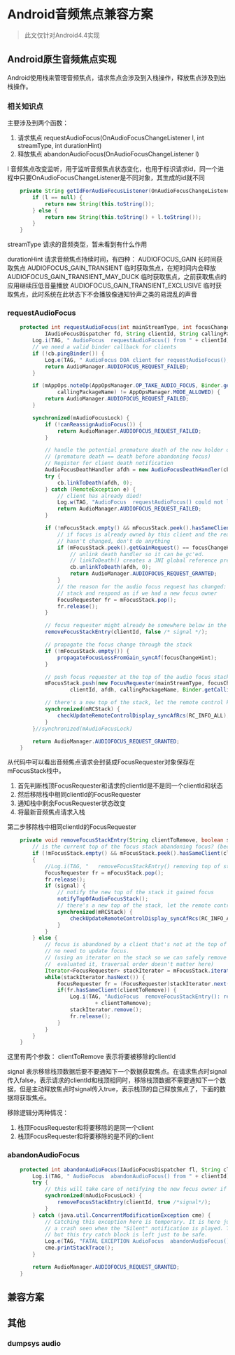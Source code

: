 # Android音频焦点兼容方案

> 此文仅针对Android4.4实现

## Android原生音频焦点实现

Android使用栈来管理音频焦点，请求焦点会涉及到入栈操作，释放焦点涉及到出栈操作。


### 相关知识点

主要涉及到两个函数：
1. 请求焦点 requestAudioFocus(OnAudioFocusChangeListener l, int streamType, int durationHint)
2. 释放焦点 abandonAudioFocus(OnAudioFocusChangeListener l)

l  音频焦点改变监听，用于监听音频焦点状态变化，也用于标识请求id，同一个进程中只要OnAudioFocusChangeListener是不同对象，其生成的id就不同

``` java
    private String getIdForAudioFocusListener(OnAudioFocusChangeListener l) {
        if (l == null) {
            return new String(this.toString());
        } else {
            return new String(this.toString() + l.toString());
        }
    }
```

streamType 请求的音频类型，暂未看到有什么作用

durationHint  请求音频焦点持续时间，有四种：
AUDIOFOCUS_GAIN  长时间获取焦点
AUDIOFOCUS_GAIN_TRANSIENT  临时获取焦点，在短时间内会释放
AUDIOFOCUS_GAIN_TRANSIENT_MAY_DUCK 临时获取焦点，之前获取焦点的应用继续压低音量播放
AUDIOFOCUS_GAIN_TRANSIENT_EXCLUSIVE 临时获取焦点，此时系统在此状态下不会播放像通知铃声之类的易混乱的声音

### requestAudioFocus

```java
    protected int requestAudioFocus(int mainStreamType, int focusChangeHint, IBinder cb,
            IAudioFocusDispatcher fd, String clientId, String callingPackageName) {
        Log.i(TAG, " AudioFocus  requestAudioFocus() from " + clientId);
        // we need a valid binder callback for clients
        if (!cb.pingBinder()) {
            Log.e(TAG, " AudioFocus DOA client for requestAudioFocus(), aborting.");
            return AudioManager.AUDIOFOCUS_REQUEST_FAILED;
        }

        if (mAppOps.noteOp(AppOpsManager.OP_TAKE_AUDIO_FOCUS, Binder.getCallingUid(),
                callingPackageName) != AppOpsManager.MODE_ALLOWED) {
            return AudioManager.AUDIOFOCUS_REQUEST_FAILED;
        }

        synchronized(mAudioFocusLock) {
            if (!canReassignAudioFocus()) {
                return AudioManager.AUDIOFOCUS_REQUEST_FAILED;
            }

            // handle the potential premature death of the new holder of the focus
            // (premature death == death before abandoning focus)
            // Register for client death notification
            AudioFocusDeathHandler afdh = new AudioFocusDeathHandler(cb);
            try {
                cb.linkToDeath(afdh, 0);
            } catch (RemoteException e) {
                // client has already died!
                Log.w(TAG, "AudioFocus  requestAudioFocus() could not link to "+cb+" binder death");
                return AudioManager.AUDIOFOCUS_REQUEST_FAILED;
            }

            if (!mFocusStack.empty() && mFocusStack.peek().hasSameClient(clientId)) {
                // if focus is already owned by this client and the reason for acquiring the focus
                // hasn't changed, don't do anything
                if (mFocusStack.peek().getGainRequest() == focusChangeHint) {
                    // unlink death handler so it can be gc'ed.
                    // linkToDeath() creates a JNI global reference preventing collection.
                    cb.unlinkToDeath(afdh, 0);
                    return AudioManager.AUDIOFOCUS_REQUEST_GRANTED;
                }
                // the reason for the audio focus request has changed: remove the current top of
                // stack and respond as if we had a new focus owner
                FocusRequester fr = mFocusStack.pop();
                fr.release();
            }

            // focus requester might already be somewhere below in the stack, remove it
            removeFocusStackEntry(clientId, false /* signal */);

            // propagate the focus change through the stack
            if (!mFocusStack.empty()) {
                propagateFocusLossFromGain_syncAf(focusChangeHint);
            }

            // push focus requester at the top of the audio focus stack
            mFocusStack.push(new FocusRequester(mainStreamType, focusChangeHint, fd, cb,
                    clientId, afdh, callingPackageName, Binder.getCallingUid()));

            // there's a new top of the stack, let the remote control know
            synchronized(mRCStack) {
                checkUpdateRemoteControlDisplay_syncAfRcs(RC_INFO_ALL);
            }
        }//synchronized(mAudioFocusLock)

        return AudioManager.AUDIOFOCUS_REQUEST_GRANTED;
    }
```

从代码中可以看出音频焦点请求会封装成FocusRequester对象保存在mFocusStack栈中。

1. 首先判断栈顶FocusRequester和请求的clientId是不是同一个clientId和状态
2. 然后移除栈中相同clientId的FocusRequester
3. 通知栈中剩余FocusRequester状态改变
4. 将最新音频焦点请求入栈

第二步移除栈中相同clientId的FocusRequester

```java
    private void removeFocusStackEntry(String clientToRemove, boolean signal) {
        // is the current top of the focus stack abandoning focus? (because of request, not death)
        if (!mFocusStack.empty() && mFocusStack.peek().hasSameClient(clientToRemove))
        {
            //Log.i(TAG, "   removeFocusStackEntry() removing top of stack");
            FocusRequester fr = mFocusStack.pop();
            fr.release();
            if (signal) {
                // notify the new top of the stack it gained focus
                notifyTopOfAudioFocusStack();
                // there's a new top of the stack, let the remote control know
                synchronized(mRCStack) {
                    checkUpdateRemoteControlDisplay_syncAfRcs(RC_INFO_ALL);
                }
            }
        } else {
            // focus is abandoned by a client that's not at the top of the stack,
            // no need to update focus.
            // (using an iterator on the stack so we can safely remove an entry after having
            //  evaluated it, traversal order doesn't matter here)
            Iterator<FocusRequester> stackIterator = mFocusStack.iterator();
            while(stackIterator.hasNext()) {
                FocusRequester fr = (FocusRequester)stackIterator.next();
                if(fr.hasSameClient(clientToRemove)) {
                    Log.i(TAG, "AudioFocus  removeFocusStackEntry(): removing entry for "
                            + clientToRemove);
                    stackIterator.remove();
                    fr.release();
                }
            }
        }
    }
```

这里有两个参数：
clientToRemove 表示将要被移除的clientId

signal 表示移除栈顶数据后要不要通知下一个数据获取焦点。在请求焦点时signal传入false，表示请求的clientId和栈顶相同时，移除栈顶数据不需要通知下一个数据，但是主动释放焦点时signal传入true，表示栈顶的自己释放焦点了，下面的数据将获取焦点。

移除逻辑分两种情况：
1. 栈顶FocusRequester和将要移除的是同一个client
2. 栈顶FocusRequester和将要移除的是不同的client

### abandonAudioFocus

```java
    protected int abandonAudioFocus(IAudioFocusDispatcher fl, String clientId) {
        Log.i(TAG, " AudioFocus  abandonAudioFocus() from " + clientId);
        try {
            // this will take care of notifying the new focus owner if needed
            synchronized(mAudioFocusLock) {
                removeFocusStackEntry(clientId, true /*signal*/);
            }
        } catch (java.util.ConcurrentModificationException cme) {
            // Catching this exception here is temporary. It is here just to prevent
            // a crash seen when the "Silent" notification is played. This is believed to be fixed
            // but this try catch block is left just to be safe.
            Log.e(TAG, "FATAL EXCEPTION AudioFocus  abandonAudioFocus() caused " + cme);
            cme.printStackTrace();
        }

        return AudioManager.AUDIOFOCUS_REQUEST_GRANTED;
    }
```


## 兼容方案



## 其他

### dumpsys audio